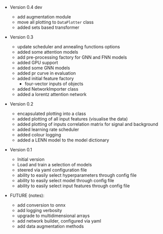 - Version 0.4 dev
    - add augmentation module
    - move all plotting to `DataPlotter` class
    - added sets based transformer

- Version 0.3
    - update scheduler and annealing functions options
    - added some attention models
    - add pre-processing factory for GNN and FNN models
    - added GPU support
    - added some GNN models
    - added pr curve in evaluation
    - added initial feature factory
        - four-vector inputs of objects
    - added NetworkImporter class
    - added a lorentz attention network

- Version 0.2
    - encapsulated plotting into a class
    - added plotting of all input features (visualise the data)
    - added plotting of inputs correlation matrix for signal and background
    - added learning rate scheduler
    - added colour logging
    - added a LENN model to the model dictionary

- Version 0.1
    - Initial version
    - Load and train a selection of models
    - steered via yaml configuration file
    - ability to easily select hyperparameters through config file
    - ability to easily select model through config file
    - ability to easily select input features through config file


- FUTURE (notes):
    - add conversion to onnx
    - add logging verbosity
    - upgrade to multidimensional arrays
    - add network builder, configured via yaml
    - add data augmentation methods